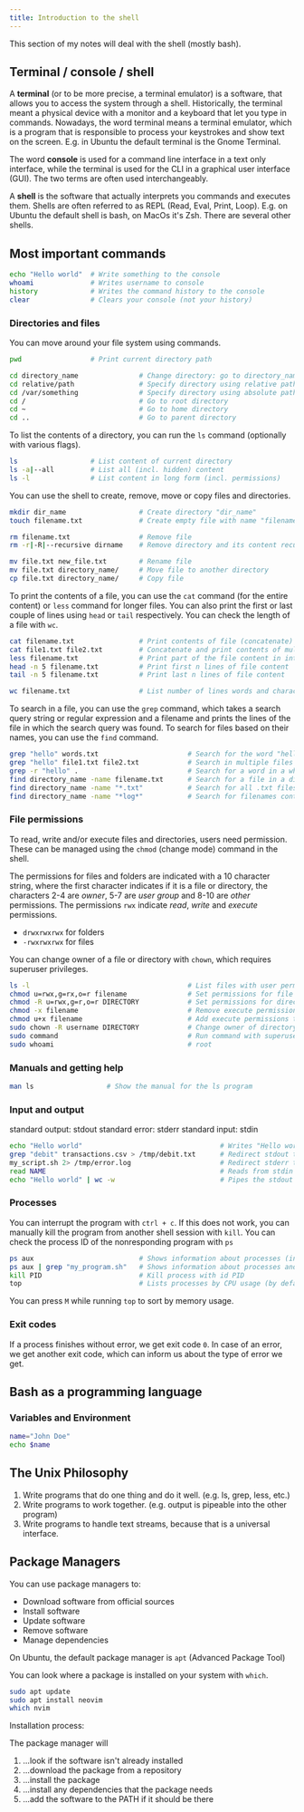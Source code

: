 ```yaml
---
title: Introduction to the shell
---
```


This section of my notes will deal with the shell (mostly bash).

## Terminal / console / shell

A **terminal** (or to be more precise, a terminal emulator) is a software, that allows you to access the system through a shell. Historically, the terminal meant a physical device with a monitor and a keyboard that let you type in commands. Nowadays, the word terminal means a terminal emulator, which is a program that is responsible to process your keystrokes and show text on the screen. E.g. in Ubuntu the default terminal is the Gnome Terminal.

The word **console** is used for a command line interface in a text only interface, while the terminal is used for the CLI in a graphical user interface (GUI). The two terms are often used interchangeably.

A **shell** is the software that actually interprets you commands and executes them. Shells are often referred to as REPL (Read, Eval, Print, Loop). E.g. on Ubuntu the default shell is bash, on MacOs it's Zsh. There are several other shells.

## Most important commands

```bash
echo "Hello world"  # Write something to the console
whoami              # Writes username to console
history             # Writes the command history to the console
clear               # Clears your console (not your history)
```

### Directories and files

You can move around your file system using commands.

```bash
pwd                 # Print current directory path

cd directory_name               # Change directory: go to directory_name
cd relative/path                # Specify directory using relative path
cd /var/something               # Specify directory using absolute path
cd /                            # Go to root directory
cd ~                            # Go to home directory
cd ..                           # Go to parent directory
```

To list the contents of a directory, you can run the `ls` command (optionally with various flags).

```bash
ls                  # List content of current directory
ls -a|--all         # List all (incl. hidden) content
ls -l               # List content in long form (incl. permissions)
```

You can use the shell to create, remove, move or copy files and directories.

```bash
mkdir dir_name                  # Create directory "dir_name"
touch filename.txt              # Create empty file with name "filename.txt"

rm filename.txt                 # Remove file
rm -r|-R|--recursive dirname    # Remove directory and its content recursively

mv file.txt new_file.txt        # Rename file
mv file.txt directory_name/     # Move file to another directory
cp file.txt directory_name/     # Copy file
```

To print the contents of a file, you can use the `cat` command (for the entire content) or `less` command for longer files. You can also print the first or last couple of lines using `head` or `tail` respectively. You can check the length of a file with `wc`.

```bash
cat filename.txt                # Print contents of file (concatenate)
cat file1.txt file2.txt         # Concatenate and print contents of multiple files
less filename.txt               # Print part of the file content in interactive session
head -n 5 filename.txt          # Print first n lines of file content
tail -n 5 filename.txt          # Print last n lines of file content

wc filename.txt                 # List number of lines words and characters in the file
```

To search in a file, you can use the `grep` command, which takes a search query string or regular expression and a filename and prints the lines of the file in which the search query was found.
To search for files based on their names, you can use the `find` command.

```bash
grep "hello" words.txt                      # Search for the word "hello" in the file
grep "hello" file1.txt file2.txt            # Search in multiple files
grep -r "hello" .                           # Search for a word in a whole directory
find directory_name -name filename.txt      # Search for a file in a directory
find directory_name -name "*.txt"           # Search for all .txt files
find directory_name -name "*log*"           # Search for filenames containing log
```

### File permissions

To read, write and/or execute files and directories, users need permission. These can be managed using the `chmod` (change mode) command in the shell.

The permissions for files and folders are indicated with a 10 character string, where the first character indicates if it is a file or directory, the characters 2-4 are _owner_, 5-7 are _user group_ and 8-10 are _other_ permissions. The permissions `rwx` indicate _read_, _write_ and _execute_ permissions.

- `drwxrwxrwx` for folders
- `-rwxrwxrwx` for files

You can change owner of a file or directory with `chown`, which requires superuser privileges.

```bash
ls -l                                       # List files with user permissions
chmod u=rwx,g=rx,o=r filename               # Set permissions for file
chmod -R u=rwx,g=r,o=r DIRECTORY            # Set permissions for directory
chmod -x filename                           # Remove execute permissions
chmod u+x filename                          # Add execute permissions to user (owner)
sudo chown -R username DIRECTORY            # Change owner of directory
sudo command                                # Run command with superuser privileges
sudo whoami                                 # root
```

### Manuals and getting help

```bash
man ls                  # Show the manual for the ls program
```

### Input and output

standard output: stdout
standard error: stderr
standard input: stdin

```bash
echo "Hello world"                                  # Writes "Hello world" to standard output
grep "debit" transactions.csv > /tmp/debit.txt      # Redirect stdout to file
my_script.sh 2> /tmp/error.log                      # Redirect stderr to file
read NAME                                           # Reads from stdin into variable NAME
echo "Hello world" | wc -w                          # Pipes the stdout of first function into stdin of the second
```

### Processes

You can interrupt the program with `ctrl + c`.
If this does not work, you can manually kill the program from another shell session with `kill`. You can check the process ID of the nonresponding program with `ps`

```bash
ps aux                          # Shows information about processes (incl. run by other users with extra information)
ps aux | grep "my_program.sh"   # Shows information about processes and pipes the list into grep to search for my program
kill PID                        # Kill process with id PID
top                             # Lists processes by CPU usage (by default)
```

You can press `M` while running `top` to sort by memory usage.

### Exit codes

If a process finishes without error, we get exit code `0`. In case of an error, we get another exit code, which can inform us about the type of error we get.

## Bash as a programming language

### Variables and Environment

```bash
name="John Doe"
echo $name
```

## The Unix Philosophy

1. Write programs that do one thing and do it well. (e.g. ls, grep, less, etc.)
2. Write programs to work together. (e.g. output is pipeable into the other program)
3. Write programs to handle text streams, because that is a universal interface.

## Package Managers

You can use package managers to:

- Download software from official sources
- Install software
- Update software
- Remove software
- Manage dependencies

On Ubuntu, the default package manager is `apt` (Advanced Package Tool)

You can look where a package is installed on your system with `which`.

```bash
sudo apt update
sudo apt install neovim
which nvim
```

Installation process:

The package manager will

1. ...look if the software isn't already installed
2. ...download the package from a repository
3. ...install the package
4. ...install any dependencies that the package needs
5. ...add the software to the PATH if it should be there
